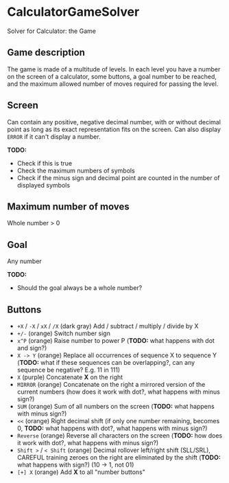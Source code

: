 # CalculatorGameSolver
Solver for Calculator: the Game

## Game description
The game is made of a multitude of levels. In each level you have a number
on the screen of a calculator, some buttons, a goal number to be reached,
and the maximum allowed number of moves required for passing the level.

## Screen
Can contain any positive, negative decimal number, with or without decimal point
as long as its exact representation fits on the screen. Can also display `ERROR`
if it can't display a number.

**TODO:**
* Check if this is true
* Check the maximum numbers of symbols
* Check if the minus sign and decimal point are counted in the number of displayed symbols

## Maximum number of moves
Whole number > 0

## Goal
Any number

**TODO:**
* Should the goal always be a whole number?

## Buttons

* `+X` / `-X` / `xX` / `/X` (dark gray) Add / subtract / multiply / divide by X
* `+/-` (orange) Switch number sign
* `x^P` (orange) Raise number to power P (**TODO:** what happens with dot and sign?)
* `X -> Y` (orange) Replace all occurrences of sequence X to sequence Y (**TODO:** what if these sequences can be overlapping?, can any sequence be negative? E.g. 11 in 111)
* `X` (purple) Concatenate **X** on the right
* `MIRROR` (orange) Concatenate on the right a mirrored version of the current numbers (how does it work with dot?, what happens with minus sign?)
* `SUM` (orange) Sum of all numbers on the screen (**TODO:** what happens with minus sign?)
* `<<` (orange) Right decimal shift (if only one number remaining, becomes 0, **TODO:** what happens with dot?, what happens with minus sign?)
* `Reverse` (orange) Reverse all characters on the screen (**TODO:** how does it work with dot?, what happens with minus sign?)
* `Shift >` / `< Shift` (orange) Decimal rollover left/right shift (SLL/SRL), CAREFUL training zeroes on the right are eliminated by the shift (**TODO:** what happens with sign?) (10 -> 1, not 01)
* `[+] X` (orange) Add **X** to all "number buttons"
